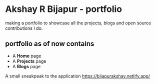 # Akshay R Bijapur - portfolio
making a portfolio to showcase all the projects, blogs and open source contributions I do.
## portfolio as of now contains
- A **Home** page
- A **Projects** page
- A **Blogs** page

A small sneakpeak to the application https://bijapurakshay.netlify.app/
